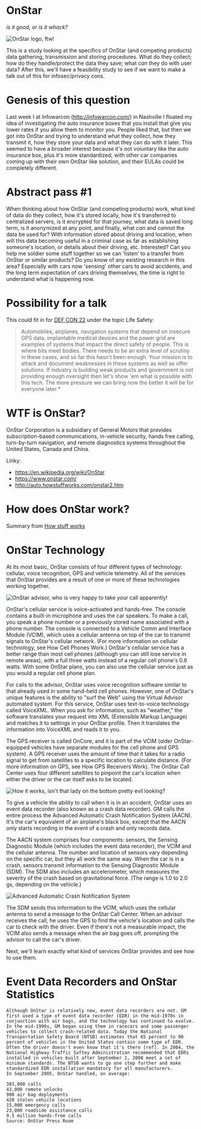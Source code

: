 OnStar
======
*is it good, or is it whack?* 

![OnStar logo, ftw!](https://upload.wikimedia.org/wikipedia/en/2/29/On_star1234-.jpg)

This is a study looking at the specifics of OnStar (and competing products) data gathering, transmission and storing procedures. What do they collect; how do they handle/protect the data they save; what *can* they do with user data? After this, we'll have a feasibility study to see if we want to make a talk out of this for infosec/privacy cons. 

Genesis of this question
=======
Last week I at Infowarcon (http://infowarcon.com/) in Nashville I floated my idea of investigating the auto insurance boxes that you install that give you lower rates if you allow them to monitor you. People liked that, but then we got into OnStar and trying to understand what they collect, how they transmit it, how they store your data and what they can do with it later. This seemed to have a broader interest because it's not voluntary like the auto insurance box, plus it's more standardized, with other car companies coming up with their own OnStar like solution, and their EULAs could be completely different.

Abstract pass #1
=======
When thinking about how OnStar (and competing products) work, what kind of data do they collect, how it's stored locally, how it's transferred to centralized servers, is it encrypted for that journey, what data is saved long term, is it anonymized at any point, and finally, what *can* and *cannot* the data be used for? With information stored about driving and location, when will this data becoming useful in a criminal case as far as establishing someone's location, or details about their driving, etc. Interested? Can you help me soldier some stuff together so we can 'listen' to a transfer from OnStar or similar products? Do you know of any existing research in this area? Especially with cars now 'sensing' other cars to avoid accidents, and the long term expectation of cars driving themselves, the time is right to understand what is happening now.

Possibility for a talk
=======
This could fit in for [DEF CON 22](https://www.defcon.org/html/defcon-22/dc-22-cfp.html) under the topic Life Safety:

> Automobiles, airplanes, navigation systems that depend on insecure GPS data, implantable medical devices and the power grid are examples of systems that impact the direct safety of people. This is where bits meet bodies. There needs to be an extra level of scrutiny in these cases, and so far this hasn't been enough. Your mission is to attack and document weaknesses in these systems as well as offer solutions. If industry is building weak products and government is not providing enough oversight then let's show 'em what is possible with this tech. The more pressure we can bring now the better it will be for everyone later.*

WTF is OnStar?
===========
OnStar Corporation is a subsidiary of General Motors that provides subscription-based communications, in-vehicle security, hands free calling, turn-by-turn navigation, and remote diagnostics systems throughout the United States, Canada and China.

Linky:

* https://en.wikipedia.org/wiki/OnStar
* https://www.onstar.com/
* http://auto.howstuffworks.com/onstar2.htm

How does OnStar work?
=================

Summary from [How stuff works](http://auto.howstuffworks.com/onstar2.htm)

OnStar Technology
===============
At its most basic, OnStar consists of four different types of technology: cellular, voice recognition, GPS and vehicle telemetry. All of the services that OnStar provides are a result of one or more of these technologies working together.

![OnStar advisor, who is very happy to take your call apparently!](http://static.ddmcdn.com/gif/onstar-3.jpg)

OnStar's cellular service is voice-activated and hands-free. The console contains a built-in microphone and uses the car speakers. To make a call, you speak a phone number or a previously stored name associated with a phone number. The console is connected to a Vehicle Comm and Interface Module (VCIM), which uses a cellular antenna on top of the car to transmit signals to OnStar's cellular network. (For more information on cellular technology, see How Cell Phones Work.) OnStar's cellular service has a better range than most cell phones (although you can still lose service in remote areas), with a full three watts instead of a regular cell phone's 0.6 watts. With some OnStar plans, you can also use the cellular service just as you would a regular cell phone plan.

For calls to the advisor, OnStar uses voice recognition software similar to that already used in some hand-held cell phones. However, one of OnStar's unique features is the ability to "surf the Web" using the Virtual Advisor automated system. For this service, OnStar uses text-to-voice technology called VoiceXML. When you ask for information, such as "weather," the software translates your request into XML (Extensible Markup Language) and matches it to settings in your OnStar profile. Then it translates the information into VoiceXML and reads it to you.

The GPS receiver is called OnCore, and it is part of the VCIM (older OnStar-equipped vehicles have separate modules for the cell phone and GPS system). A GPS receiver uses the amount of time that it takes for a radio signal to get from satellites to a specific location to calculate distance. (For more information on GPS, see How GPS Receivers Work). The OnStar Call Center uses four different satellites to pinpoint the car's location when either the driver or the car itself asks to be located.

![How it works, isn't that lady on the bottom pretty evil looking?](http://static.ddmcdn.com/gif/onstar-7.jpg)
 
To give a vehicle the ability to call when it is in an accident, OnStar uses an event data recorder (also known as a crash data recorder). GM calls the entire process the Advanced Automatic Crash Notification System (AACN). It's the car's equivalent of an airplane's black box, except that the AACN only starts recording in the event of a crash and only records data.

The AACN system comprises four components: sensors, the Sensing Diagnostic Module (which includes the event data recorder), the VCIM and the cellular antenna. The number and location of sensors vary depending on the specific car, but they all work the same way. When the car is in a crash, sensors transmit information to the Sensing Diagnostic Module (SDM). The SDM also includes an accelerometer, which measures the severity of the crash based on gravitational force. (The range is 1.0 to 2.0 gs, depending on the vehicle.)
  
![Advanced Automatic Crash Notification System](https://www.dropbox.com/s/qzk73wfghs2e94f/Screenshot%202014-01-26%2022.55.31.png) 

The SDM sends this information to the VCIM, which uses the cellular antenna to send a message to the OnStar Call Center. When an advisor receives the call, he uses the GPS to find the vehicle's location and calls the car to check with the driver. Even if there's not a measurable impact, the VCIM also sends a message when the air bag goes off, prompting the advisor to call the car's driver.

Next, we'll learn exactly what kind of services OnStar provides and see how to use them.

Event Data Recorders and OnStar Statistics
==
	Although OnStar is relatively new, event data recorders are not. GM first used a type of event data recorder (EDR) in the mid-1970s in conjunction with air bags, and the technology has continued to evolve. In the mid-1990s, GM began using them in racecars and some passenger vehicles to collect crash-related data. Today the National Transportation Safety Board (NTSB) estimates that 65 percent to 90 percent of vehicles in the United States contain some type of EDR. Often the driver doesn't even know that it's there [ref]. In 2004, the National Highway Traffic Saftey Administration recommended that EDRs installed in vehicles built after September 1, 2008 meet a set of minimum standards. The NTSB wants to go one step further and make standardized EDR installation mandatory for all manufacturers.
	In September 2005, OnStar handled, on average:

	383,000 calls
	43,000 remote unlocks
	900 air bag deployments
	420 stolen vehicle locations
	15,000 emergency calls
	23,000 roadside assistance calls
	9.5 million hands-free calls
	Source: OnStar Press Room 
